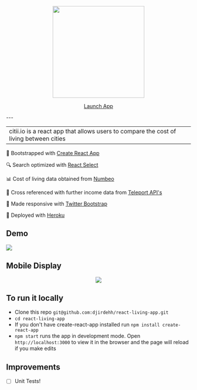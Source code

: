 <div align="center">
<img src="https://github.com/djirdehh/react-living-app/blob/master/src/citii_logo.png" width="250"/>


<p></p>
<p></p>
<p><a href="http://www.citii.io" class="btn btn-primary btn-md">Launch App</a></p>
</div>
---
<table>
<tr>
<td>
citii.io is a react app that allows users to compare the cost of living between cities
</td>
</tr>
</table>

🔩 Bootstrapped with [Create React App](https://github.com/facebookincubator/create-react-app)

🔍 Search optimized with [React Select](https://github.com/JedWatson/react-select)

📊 Cost of living data obtained from [Numbeo](https://www.numbeo.com/cost-of-living/)

🎈 Cross referenced with further income data from [Teleport API's](https://developers.teleport.org/api/)

📱 Made responsive with [Twitter Bootstrap](http://getbootstrap.com/)

🎉 Deployed with [Heroku](https://blog.heroku.com/deploying-react-with-zero-configuration)

## Demo
<img src="https://github.com/djirdehh/react-living-app/blob/master/src/citii-movie.gif" />

## Mobile Display
<div align="center">
  <img src="https://cloud.githubusercontent.com/assets/12476938/22233667/d440002a-e1bf-11e6-903b-21fedb84c1c3.png"/>
</div>

## To run it locally
* Clone this repo `git@github.com:djirdehh/react-living-app.git`
* `cd react-living-app`
* If you don't have create-react-app installed run `npm install create-react-app`
* `npm start` runs the app in development mode. Open `http://localhost:3000` to view it in the browser and the page will reload if you make edits

## Improvements
- [ ] Unit Tests!
